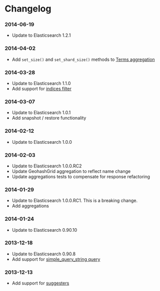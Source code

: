 Changelog
=========
### 2014-06-19
* Update to Elasticsearch 1.2.1

### 2014-04-02
* Add `set_size()` and `set_shard_size()` methods to [Terms aggregation](https://github.com/jlinn/pylastica/blob/master/pylastica/aggregation/terms.py)

### 2014-03-28
* Update to Elasticsearch 1.1.0
* Add support for [indices filter](http://www.elasticsearch.org/guide/en/elasticsearch/reference/current/query-dsl-indices-filter.html)

### 2014-03-07
* Update to Elasticsearch 1.0.1
* Add snapshot / restore functionality

### 2014-02-12
* Update to Elasticsearch 1.0.0

### 2014-02-03
* Update to Elasticsearch 1.0.0.RC2
* Update GeohashGrid aggregation to reflect name change
* Update aggregations tests to compensate for response refactoring

### 2014-01-29
* Update to Elasticsearch 1.0.0.RC1. This is a breaking change.
* Add aggregations

### 2014-01-24
* Update to Elasticsearch 0.90.10

### 2013-12-18
* Update to Elasticsearch 0.90.8
* Add support for [simple_query_string query](http://www.elasticsearch.org/guide/en/elasticsearch/reference/current/query-dsl-simple-query-string-query.html)

### 2013-12-13
* Add support for [suggesters](http://www.elasticsearch.org/guide/en/elasticsearch/reference/current/search-suggesters.html)
